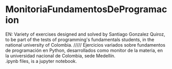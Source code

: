# MonitoriaFundamentosDeProgramacion
 EN:                      Variety of exercises designed and solved by Santiago Gonzalez Quiroz, to be part of the tests of programming's fundamentals students, in the national university of Colombia.      ///// Ejercicios variados sobre fundamentos de programación en Python, desarrollados como monitor de la materia, en la universidad nacional de Colombia, sede Medellín.  
.ipynb files, is a jupyter notebook.
